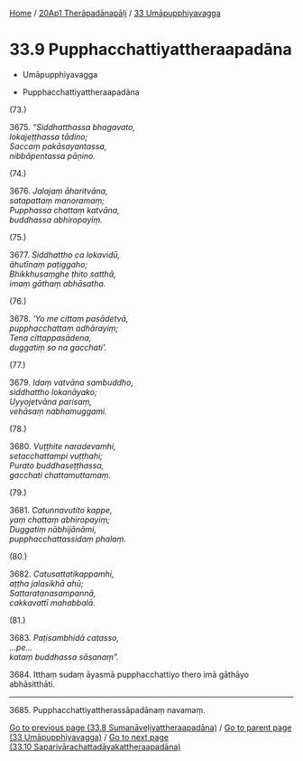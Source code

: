 
[Home](/) / [20Ap1 Therāpadānapāḷi](...md) / [33 Umāpupphiyavagga](../20Ap1/33.md)

# 33.9 Pupphacchattiyattheraapadāna

* Umāpupphiyavagga

* Pupphacchattiyattheraapadāna

(73.)

3675\. _“Siddhatthassa bhagavato,_  
_lokajeṭṭhassa tādino;_  
_Saccaṃ pakāsayantassa,_  
_nibbāpentassa pāṇino._  


(74.)

3676\. _Jalajaṃ āharitvāna,_  
_satapattaṃ manoramaṃ;_  
_Pupphassa chattaṃ katvāna,_  
_buddhassa abhiropayiṃ._  


(75.)

3677\. _Siddhattho ca lokavidū,_  
_āhutīnaṃ paṭiggaho;_  
_Bhikkhusaṃghe ṭhito satthā,_  
_imaṃ gāthaṃ abhāsatha._  


(76.)

3678\. _‘Yo me cittaṃ pasādetvā,_  
_pupphacchattaṃ adhārayiṃ;_  
_Tena cittappasādena,_  
_duggatiṃ so na gacchati’._  


(77.)

3679\. _Idaṃ vatvāna sambuddho,_  
_siddhattho lokanāyako;_  
_Uyyojetvāna parisaṃ,_  
_vehāsaṃ nabhamuggami._  


(78.)

3680\. _Vuṭṭhite naradevamhi,_  
_setacchattampi vuṭṭhahi;_  
_Purato buddhaseṭṭhassa,_  
_gacchati chattamuttamaṃ._  


(79.)

3681\. _Catunnavutito kappe,_  
_yaṃ chattaṃ abhiropayiṃ;_  
_Duggatiṃ nābhijānāmi,_  
_pupphacchattassidaṃ phalaṃ._  


(80.)

3682\. _Catusattatikappamhi,_  
_aṭṭha jalasikhā ahū;_  
_Sattaratanasampannā,_  
_cakkavattī mahabbalā._  


(81.)

3683\. _Paṭisambhidā catasso,_  
_…pe…_  
_kataṃ buddhassa sāsanaṃ”._  


3684\. Itthaṃ sudaṃ āyasmā pupphacchattiyo thero imā gāthāyo abhāsitthāti.

---

3685\. Pupphacchattiyattherassāpadānaṃ navamaṃ.



[Go to previous page (33.8 Sumanāveḷiyattheraapadāna)](33.8.md) / [Go to parent page (33 Umāpupphiyavagga)](../20Ap1/33.md) / [Go to next page (33.10 Saparivārachattadāyakattheraapadāna)](33.10.md)


